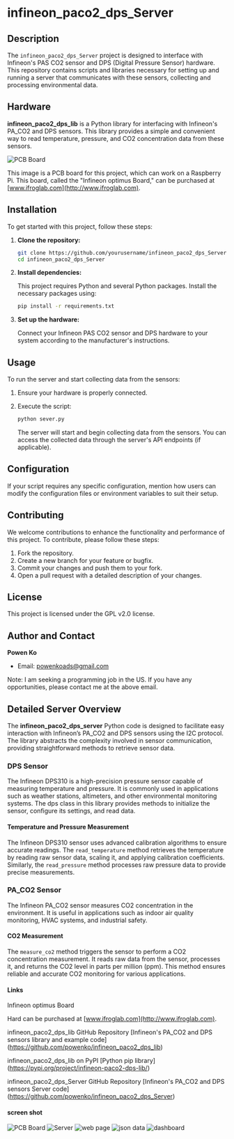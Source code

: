 
# infineon_paco2_dps_Server

## Description

The `infineon_paco2_dps_Server` project is designed to interface with Infineon's PAS CO2 sensor and DPS (Digital Pressure Sensor) hardware. This repository contains scripts and libraries necessary for setting up and running a server that communicates with these sensors, collecting and processing environmental data.

## Hardware

**infineon_paco2_dps_lib** is a Python library for interfacing with Infineon's PA_CO2 and DPS sensors. This library provides a simple and convenient way to read temperature, pressure, and CO2 concentration data from these sensors.

![PCB Board](https://github.com/powenko/infineon_paco2_dps_lib/raw/master/IMG_0001.jpg)

This image is a PCB board for this project, which can work on a Raspberry Pi. This board, called the "Infineon optimus Board," can be purchased at [www.ifroglab.com](http://www.ifroglab.com).


## Installation

To get started with this project, follow these steps:

1. **Clone the repository:**

   ```bash
   git clone https://github.com/yourusername/infineon_paco2_dps_Server.git
   cd infineon_paco2_dps_Server
   ```

2. **Install dependencies:**

   This project requires Python and several Python packages. Install the necessary packages using:

   ```bash
   pip install -r requirements.txt
   ```

3. **Set up the hardware:**

   Connect your Infineon PAS CO2 sensor and DPS hardware to your system according to the manufacturer's instructions.

## Usage

To run the server and start collecting data from the sensors:

1. Ensure your hardware is properly connected.
2. Execute the script:

   ```bash
   python sever.py
   ```

   The server will start and begin collecting data from the sensors. You can access the collected data through the server's API endpoints (if applicable).

## Configuration

If your script requires any specific configuration, mention how users can modify the configuration files or environment variables to suit their setup.

## Contributing

We welcome contributions to enhance the functionality and performance of this project. To contribute, please follow these steps:

1. Fork the repository.
2. Create a new branch for your feature or bugfix.
3. Commit your changes and push them to your fork.
4. Open a pull request with a detailed description of your changes.

## License
 
This project is licensed under the GPL v2.0 license.


## Author and Contact

**Powen Ko**

- Email: powenkoads@gmail.com

Note: I am seeking a programming job in the US. If you have any opportunities, please contact me at the above email.

## Detailed Server Overview

The **infineon_paco2_dps_server** Python code is designed to facilitate easy interaction with Infineon’s PA_CO2 and DPS sensors using the I2C protocol. The library abstracts the complexity involved in sensor communication, providing straightforward methods to retrieve sensor data.

### DPS Sensor

The Infineon DPS310 is a high-precision pressure sensor capable of measuring temperature and pressure. It is commonly used in applications such as weather stations, altimeters, and other environmental monitoring systems. The dps class in this library provides methods to initialize the sensor, configure its settings, and read data.

#### Temperature and Pressure Measurement

The Infineon DPS310 sensor uses advanced calibration algorithms to ensure accurate readings. The `read_temperature` method retrieves the temperature by reading raw sensor data, scaling it, and applying calibration coefficients. Similarly, the `read_pressure` method processes raw pressure data to provide precise measurements.

### PA_CO2 Sensor

The Infineon PA_CO2 sensor measures CO2 concentration in the environment. It is useful in applications such as indoor air quality monitoring, HVAC systems, and industrial safety.

#### CO2 Measurement

The `measure_co2` method triggers the sensor to perform a CO2 concentration measurement. It reads raw data from the sensor, processes it, and returns the CO2 level in parts per million (ppm). This method ensures reliable and accurate CO2 monitoring for various applications.

####  Links
Infineon optimus Board

Hard can be purchased at [www.ifroglab.com](http://www.ifroglab.com).

infineon_paco2_dps_lib GitHub Repository  [Infineon's PA_CO2 and DPS sensors library and example code] (https://github.com/powenko/infineon_paco2_dps_lib)

infineon_paco2_dps_lib on PyPI  [Python pip library] (https://pypi.org/project/infineon-paco2-dps-lib/)

infineon_paco2_dps_Server GitHub Repository [Infineon's PA_CO2 and DPS sensors  Server code]  (https://github.com/powenko/infineon_paco2_dps_Server)



####  screen shot
![PCB Board](https://github.com/powenko/infineon_paco2_dps_lib/raw/master/IMG_0001.jpg)
![Server](https://github.com/powenko/infineon_paco2_dps_Server/blob/master/docs/01_server.png?raw=true) 
![web page](https://github.com/powenko/infineon_paco2_dps_Server/blob/master/docs/02_webpage.png?raw=true) 
![json data](https://github.com/powenko/infineon_paco2_dps_Server/blob/master/docs/03_alljson.png) 
![dashboard](https://github.com/powenko/infineon_paco2_dps_Server/blob/master/docs/04_dashboard.png?raw=true) 



